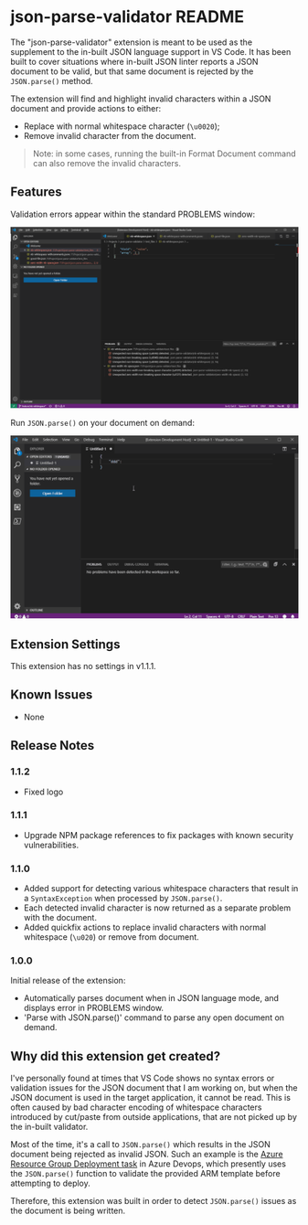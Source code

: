 # json-parse-validator README

The "json-parse-validator" extension is meant to be used as the supplement to the in-built JSON language support in VS Code. It has been built to cover situations where in-built JSON linter reports a JSON document to be valid, but that same document is rejected by the `JSON.parse()` method. 

The extension will find and highlight invalid characters within a JSON document and provide actions to either:

* Replace with normal whitespace character (`\u0020`);
* Remove invalid character from the document.

> Note: in some cases, running the built-in Format Document command can also remove the invalid characters.

## Features

Validation errors appear within the standard PROBLEMS window:

![Errors appear in PROBLEMS window](./images/diagnosticsExtension.png)

Run `JSON.parse()` on your document on demand:

![JSON.parse() Command](./images/jsonParseCommand.gif)

## Extension Settings

This extension has no settings in v1.1.1.

## Known Issues

- None

## Release Notes

### 1.1.2

- Fixed logo

### 1.1.1

- Upgrade NPM package references to fix packages with known security vulnerabilities.

### 1.1.0

- Added support for detecting various whitespace characters that result in a `SyntaxException` when processed by `JSON.parse()`.
- Each detected invalid character is now returned as a separate problem with the document.
- Added quickfix actions to replace invalid characters with normal whitespace (`\u020`) or remove from document.

### 1.0.0

Initial release of the extension:
 - Automatically parses document when in JSON language mode, and displays error in PROBLEMS window.
 - 'Parse with JSON.parse()' command to parse any open document on demand.

## Why did this extension get created?

I've personally found at times that VS Code shows no syntax errors or validation issues for the JSON document that I am working on, but when the JSON document is used in the target application, it cannot be read. This is often caused by bad character encoding of whitespace characters introduced by cut/paste from outside applications, that are not picked up by the in-built validator. 

Most of the time, it's a call to `JSON.parse()` which results in the JSON document being rejected as invalid JSON. Such an example is the [Azure Resource Group Deployment task](https://docs.microsoft.com/en-us/azure/devops/pipelines/tasks/deploy/azure-resource-group-deployment?view=azure-devops) in Azure Devops, which presently uses the `JSON.parse()` function to validate the provided ARM template before attempting to deploy.

Therefore, this extension was built in order to detect `JSON.parse()` issues as the document is being written.
